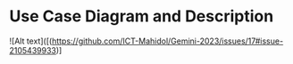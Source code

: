 # Use Case Diagram and Description

![Alt text]([(https://github.com/ICT-Mahidol/Gemini-2023/issues/17#issue-2105439933)]
